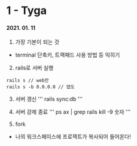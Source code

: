 1 - Tyga
========
#### 2021. 01. 11

1. 가장 기본이 되는 것
  - terminal 단축키, 트랙패드 사용 방법 등 익히기

2. rails로 서버 실행
~~~
rails s // web만
rails s -b 0.0.0.0 // 앱도
~~~

3. 서버 갱신
'''
rails sync:db
'''

4. 서버 강제 종료
'''
ps ax | grep rails
kill -9 숫자
'''

5. fork
  - 나의 워크스페이스에 프로젝트가 복사되어 들어온다!
 

